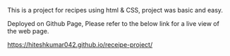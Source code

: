 This is a project for recipes using html & CSS, project was basic and easy.

Deployed on Github Page, Please refer to the below link for a live view of the web page.

https://hiteshkumar042.github.io/receipe-project/
